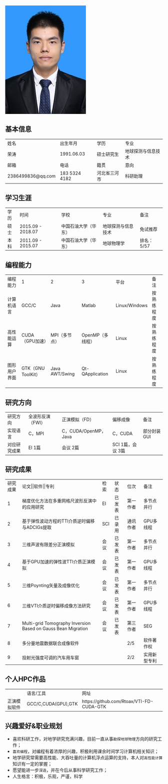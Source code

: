 ![一寸照片](rongtao.jpg)

## 基本信息
<table>
    <tr>
        <td>姓名</td>
        <td>出生年月</td>
        <td>学历</td>
        <td>专业</td>
    </tr>
    <tr>
        <td>荣涛</td>
        <td>1991.06.03</td>
        <td>硕士研究生</td>
        <td>地球探测与信息技术</td>
    </tr>
    <tr>
        <td>邮箱</td>
        <td>电话</td>
        <td>籍贯</td>
        <td>意向</td>
    </tr>
    <tr>
        <td>2386499836@qq.com</td>
        <td>183 5324 4182</td>
        <td>河北省三河市</td>
        <td>科研助理</td>
    </tr>
</table>

## 学习生涯
<table>
    <tr>
        <td>学历</td>
        <td>时间</td>
        <td>学校</td>
        <td>专业</td>
        <td>备注</td>
    </tr>
    <tr>
        <td>硕士</td>
        <td>2015.09 - 2018.07</td>
        <td>中国石油大学（华东）</td>
        <td>地球探测与信息技术</td>
        <td>免试推荐</td>
    </tr>
    <tr>
        <td>本科</td>
        <td>2011.09 - 2015.07</td>
        <td>中国石油大学（华东）</td>
        <td>地球物理学</td>
        <td>排名：5/57</td>
    </tr>
</table>

## 编程能力
<table>
    <tr>
        <td>编程能力</td>
        <td>1</td>
        <td>2</td>
        <td>3</td>
        <td>平台</td>
        <td>备注</td>
    </tr>
    <tr>
        <td>计算机语言</td>
        <td>GCC/C</td>
        <td>Java</td>
        <td>Matlab</td>
        <td>Linux/Windows</td>
        <td>按熟练程度</td>
    </tr>
    <tr>
        <td>高性能运算</td>
        <td>CUDA（GPU加速）</td>
        <td>MPI（多节点）</td>
        <td>OpenMP（多线程）</td>
        <td>Linux</td>
        <td>按熟练程度</td>
    </tr>
    <tr>
        <td>图形用户界面</td>
        <td>GTK（GNU ToolKit）</td>
        <td>Java AWT/Swing</td>
        <td>Qt-QApplication</td>
        <td>Linux</td>
        <td>按熟练程度</td>
    </tr>
</table>

## 研究方向
<table>
    <tr>
        <td>研究方向</td>
        <td>全波形反演（FWI）</td>
        <td>正演模拟（FD）</td>
        <td>偏移成像</td>
        <td>备注</td>
    </tr>
    <tr>
        <td>实现语言</td>
        <td>C，MPI</td>
        <td>C，CUDA/OpenMP，Java</td>
        <td>C，CUDA</td>
        <td>部分封装GUI</td>
    </tr>
    <tr>
        <td>对应研究成果</td>
        <td>EI 1篇</td>
        <td>会议 2篇</td>
        <td>SCI 1篇，会议 3篇</td>
        <td></td>
    </tr>
</table>

## 研究成果
<table>
    <tr>
        <td>研究成果</td>
        <td>论文||软件||专利</td>
        <td>检索</td>
        <td>状态</td>
        <td>位次</td>
        <td>备注</td>
    </tr>
    <tr>
        <td>1</td>
        <td>梯度优化方法在多重网格尺波形反演中的应用研究</td>
        <td>EI</td>
        <td>已发表</td>
        <td>第一作者</td>
        <td>多节点并行</td>
    </tr>
    <tr>
        <td>2</td>
        <td>基于弹性波动方程的TTI介质逆时偏移与ADCIGs提取</td>
        <td>SCI</td>
        <td>已录用</td>
        <td>通讯作者</td>
        <td>GPU多线程</td>
    </tr>
    <tr>
        <td>3</td>
        <td>三维声波有限差分正演模拟</td>
        <td>会议</td>
        <td>已发表</td>
        <td>第一作者</td>
        <td>多节点并行</td>
    </tr>
    <tr>
        <td>4</td>
        <td>基于GPU加速的弹性波TTI介质正演模拟</td>
        <td>会议</td>
        <td>已发表</td>
        <td>第一作者</td>
        <td>GPU多线程</td>
    </tr>
    <tr>
        <td>5</td>
        <td>三维Poynting矢量及成像优化</td>
        <td>会议</td>
        <td>已发表</td>
        <td>第一作者</td>
        <td>多节点并行</td>
    </tr>
    <tr>
        <td>6</td>
        <td>三维VTI介质逆时偏移成像方法研究</td>
        <td>会议</td>
        <td>已发表</td>
        <td>第一作者</td>
        <td>GPU多线程</td>
    </tr>
    <tr>
        <td>7</td>
        <td>Multi-grid Tomography Inversion Based on Gauss Bean Migration</td>
        <td>会议</td>
        <td>已发表</td>
        <td>第三作者</td>
        <td>SEG</td>
    </tr>
    <tr>
        <td>8</td>
        <td>多分量地震数据联合成像软件</td>
        <td></td>
        <td></td>
        <td>2/5</td>
        <td>软件著作权</td>
    </tr>
    <tr>
        <td>9</td>
        <td>投射光强度可调的汽车用车窗</td>
        <td></td>
        <td></td>
        <td>2/2</td>
        <td>实用新型专利</td>
    </tr>
</table>

## 个人HPC作品
<table>
    <tr>
        <td></td>
        <td>语言/工具</td>
        <td>网址</td>
    </tr>
    <tr>
        <td>正演模拟软件</td>
        <td>GCC/C,CUDA(GPU),GTK</td>
        <td>https://github.com/Rtoax/VTI-FD-CUDA-GTK</td>
    </tr>
</table>

## 兴趣爱好&职业规划
* 喜欢科研工作，对地学研究充满兴趣，目前一直从事```勘探地球物理```方向的研究工作；
* ```喜欢编程```，对编程有着浓厚的兴趣，积极利用课余时间学习计算机相关知识；
* 地学研究常需要高性能、大吞吐量的计算机浮点运算的支持，本人对```高性能计算```知识有一定的掌握；
* 愿望能进一步```深造```，并在今后从事科学研究工作；
* 人生格言：积极，乐观，严谨，科学
